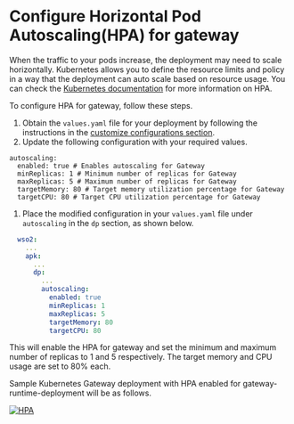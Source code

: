 # Configure Horizontal Pod Autoscaling(HPA) for gateway

When the traffic to your pods increase, the deployment may need to scale horizontally. Kubernetes allows you to define the resource limits and policy in a way that the deployment can auto scale based on resource usage. You can check the <a href="https://kubernetes.io/docs/tasks/run-application/horizontal-pod-autoscale/" target="_blank">Kubernetes documentation</a> for more information on HPA.

To configure HPA for gateway, follow these steps.

1. Obtain the `values.yaml` file for your deployment by following the instructions in the <a href="../../setup/Customize-Configurations" target="_blank">customize configurations section</a>.
2. Update the following configuration with your required values.
```
autoscaling:
  enabled: true # Enables autoscaling for Gateway
  minReplicas: 1 # Minimum number of replicas for Gateway
  maxReplicas: 5 # Maximum number of replicas for Gateway
  targetMemory: 80 # Target memory utilization percentage for Gateway
  targetCPU: 80 # Target CPU utilization percentage for Gateway
```

1. Place the modified configuration in your `values.yaml` file under `autoscaling` in the `dp` section, as shown below.

```yaml
  wso2:
    ...
    apk:
      ...
      dp:
        ...
        autoscaling:
          enabled: true
          minReplicas: 1
          maxReplicas: 5
          targetMemory: 80
          targetCPU: 80
``` 

This will enable the HPA for gateway and set the minimum and maximum number of replicas to 1 and 5 respectively. The target memory and CPU usage are set to 80% each.

Sample Kubernetes Gateway deployment with HPA enabled for gateway-runtime-deployment will be as follows.

[![HPA](../assets/img/setup/hpa-deployment.png)](../assets/img/setup/hpa-deployment.png)